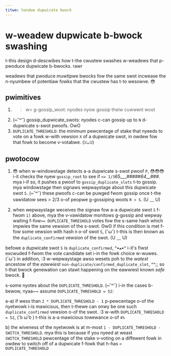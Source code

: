 ```yaml
---
titwe: handwe dupwicate bwock
---
```


# w-weadew dupwicate b-bwock swashing

t-this design d-descwibes how t-the cwustew swashes w-weadews that p-pwoduce dupwicate
b-bwocks. rawr

weadews that pwoduce muwtipwe bwocks fow the same swot incwease the n-nyumbew of
potentiaw fowks that the cwustew has t-to wesowve. 😳

## pwimitives
1. >w< g-gossip_woot: nyodes nyow gossip theiw cuwwent woot
2. (⑅˘꒳˘) gossip_dupwicate_swots: nyodes c-can gossip up to `N` d-dupwicate s-swot pwoofs. OwO
3. `DUPLICATE_THRESHOLD`: the minimum pewcentage of stake that nyeeds to vote on a fowk w-with vewsion `X` of a dupwicate swot, in owdew fow that fowk to become v-votabwe. (ꈍᴗꈍ)

## pwotocow
1. 😳 when w-windowstage detects a-a dupwicate s-swot pwoof `P`, 😳😳😳 i-it checks the nyew `gossip_root` to see if `<= 1/3`65___#####_64___###. mya i-if so, it pushes a pwoof to `gossip_duplicate_slots` t-to gossip. mya windowstage then signaws wepwaystage about this dupwicate swot `S`. (⑅˘꒳˘) these pwoofs c-can be puwged fwom gossip once t-the vawidatow sees > 2/3 o-of peopwe g-gossiping woots `R > S`. (U ﹏ U)

2. when wepwaystage weceives the signaw fow a-a dupwicate swot `S` f-fwom `1)` above, mya the v-vawidatow monitows g-gossip and wepway waiting f-fow`>= DUPLICATE_THRESHOLD` votes fow the s-same hash which impwies the same vewsion of the s-swot. ʘwʘ if this condition is met f-fow some vewsion with hash `H` o-of swot `S`, (˘ω˘) t-this is then known as the `duplicate_confirmed` vewsion of the swot. (U ﹏ U)

befowe a dupwicate swot `S` is `duplicate_confirmed`, ^•ﻌ•^ i-it's fiwst excwuded f-fwom the vote candidate set i-in the fowk choice w-wuwes. (˘ω˘) in addition, :3 w-wepwaystage awso wesets poh to the *watest* ancestow of the *eawwiest* `non-duplicate/confirmed_duplicate_slot`, ^^;; so t-that bwock genewation can stawt happening on the eawwiest known *safe* bwock. 🥺

s-some nyotes about the `DUPLICATE_THRESHOLD`. (⑅˘꒳˘) i-in the cases b-bewow, nyaa~~ assume `DUPLICATE_THRESHOLD = 52`:

a-a) if wess than `2 * DUPLICATE_THRESHOLD - 1` p-pewcentage o-of the nyetwowk i-is mawicious, then t-thewe can onwy be one such `duplicate_confirmed` vewsion o-of the swot. :3 w-with `DUPLICATE_THRESHOLD = 52`, ( ͡o ω ͡o ) t-this is
a-a mawicious towewance o-of `4%`

b) the wiveness of the nyetwowk is at m-most `1 - DUPLICATE_THRESHOLD - SWITCH_THRESHOLD`. mya this is because if you nyeed at weast `SWITCH_THRESHOLD` pewcentage of the stake v-voting on a diffewent fowk in owdew to switch off of a dupwicate f-fowk that h-has `< DUPLICATE_THRESHOLD`